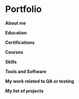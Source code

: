 # Portfolio

**About me**


**Education**


**Certifications**



**Courses**



**Skills**


**Tools and Software**


**My work related to QA or testing**


**My list of projects**

